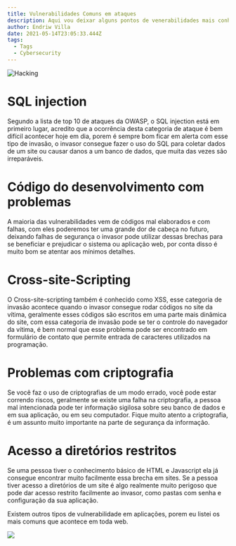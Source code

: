 ```yaml
---
title: Vulnerabilidades Comuns em ataques
description: Aqui vou deixar alguns pontos de venerabilidades mais conhecidas em ataques.
author: Endriw Villa
date: 2021-05-14T23:05:33.444Z
tags:
  - Tags
  - Cybersecurity
---
```

![Hacking](/static/img/pexels-anete-lusina-5240544.jpg "Vulnerabilidades")

# SQL injection

Segundo a lista de top 10 de ataques da OWASP, o SQL injection está em primeiro lugar, acredito que a ocorrência desta categoria de ataque é bem difícil acontecer hoje em dia, porem é sempre bom ficar em alerta com esse tipo de invasão, o invasor consegue fazer o uso do SQL para coletar dados de um site ou causar danos a um banco de dados, que muita das vezes são irreparáveis.

# Código do desenvolvimento com problemas

A maioria das vulnerabilidades vem de códigos mal elaborados e com falhas, com eles poderemos ter uma grande dor de cabeça no futuro, deixando falhas de segurança o invasor pode utilizar dessas brechas para se beneficiar e prejudicar o sistema ou aplicação web, por conta disso é muito bom se atentar aos mínimos detalhes.

# Cross-site-Scripting

O Cross-site-scripting também é conhecido como XSS, esse categoria de invasão acontece quando o invasor consegue rodar códigos no site da vítima, geralmente esses códigos são escritos em uma parte mais dinâmica do site, com essa categoria de invasão pode se ter o controle do navegador da vítima, é bem normal que esse problema pode ser encontrado em formulário de contato que permite entrada de caracteres utilizados na programação.

# Problemas com criptografia

Se você faz o uso de criptografias de um modo errado, você pode estar correndo riscos, geralmente se existe uma falha na criptografia, a pessoa mal intencionada pode ter informação sigilosa sobre seu banco de dados e em sua aplicação, ou em seu computador. Fique muito atento a criptografia, é um assunto muito importante na parte de segurança da informação.

# Acesso a diretórios restritos

Se uma pessoa tiver o conhecimento básico de HTML e Javascript ela já consegue encontrar muito facilmente essa brecha em sites. Se a pessoa tiver acesso a diretórios de um site é algo realmente muito perigoso que pode dar acesso restrito facilmente ao invasor, como pastas com senha e configuração da sua aplicação.

Existem outros tipos de vulnerabilidade em aplicações, porem eu listei os mais comuns que acontece em toda web.

![](/static/img/pexels-sora-shimazaki-5935791.jpg)